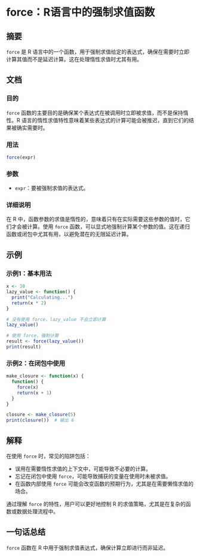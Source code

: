 <!--
Meta Description: # force：R语言中的强制求值函数 ## 摘要 `force` 是 R 语言中的一个函数，用于强制求值给定的表达式，确保在需要时立即计算其值而不是延迟计算。这在处理惰性求值时尤其有用。 ## 文档 ### 目的 `force` 函数的主要目的是确保某个表达式在被调用时立即被求值，而不是保持惰性。...
Meta Keywords: force, lazy_value, function, print, expr
-->

# force：R语言中的强制求值函数

## 摘要
`force` 是 R 语言中的一个函数，用于强制求值给定的表达式，确保在需要时立即计算其值而不是延迟计算。这在处理惰性求值时尤其有用。

## 文档
### 目的
`force` 函数的主要目的是确保某个表达式在被调用时立即被求值，而不是保持惰性。R 语言的惰性求值特性意味着某些表达式的计算可能会被推迟，直到它们的结果被确实需要时。

### 用法
```R
force(expr)
```

### 参数
- `expr`：要被强制求值的表达式。

### 详细说明
在 R 中，函数参数的求值是惰性的，意味着只有在实际需要这些参数的值时，它们才会被计算。使用 `force` 函数，可以显式地强制计算某个参数的值。这在递归函数或闭包中尤其有用，以避免潜在的无限延迟计算。

## 示例
### 示例1：基本用法
```R
x <- 10
lazy_value <- function() {
  print("Calculating...")
  return(x * 2)
}

# 没有使用 force，lazy_value 不会立即计算
lazy_value()

# 使用 force，强制计算
result <- force(lazy_value())
print(result)
```

### 示例2：在闭包中使用
```R
make_closure <- function(x) {
  function() {
    force(x)
    return(x + 1)
  }
}

closure <- make_closure(5)
print(closure())  # 输出 6
```

## 解释
在使用 `force` 时，常见的陷阱包括：
- 误用在需要惰性求值的上下文中，可能导致不必要的计算。
- 忘记在闭包中使用 `force`，可能导致捕获的变量在使用时未被求值。
- 在函数内部使用 `force` 可能会改变函数的预期行为，尤其是在需要懒惰求值的场合。

通过理解 `force` 的特性，用户可以更好地控制 R 的求值策略，尤其是在复杂的函数或数据处理流程中。

## 一句话总结
`force` 函数在 R 中用于强制求值表达式，确保计算立即进行而非延迟。